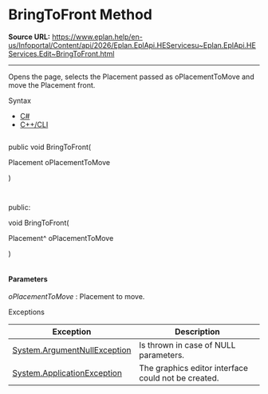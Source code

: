 # BringToFront Method

**Source URL:** https://www.eplan.help/en-us/Infoportal/Content/api/2026/Eplan.EplApi.HEServicesu~Eplan.EplApi.HEServices.Edit~BringToFront.html

---

Opens the page, selects the Placement passed as oPlacementToMove and move the Placement front.

Syntax

- [C#](#i-syntax-CS)
- [C++/CLI](#i-syntax-CPP2005)

```
```
public void BringToFront( 

   Placement oPlacementToMove

)
```
```

```
```
public:

void BringToFront( 

   Placement^ oPlacementToMove

)
```
```

#### Parameters

*oPlacementToMove*
:   Placement to move.

Exceptions

| Exception | Description |
| --- | --- |
| [System.ArgumentNullException](#) | Is thrown in case of NULL parameters. |
| [System.ApplicationException](#) | The graphics editor interface could not be created. |

